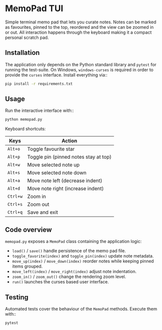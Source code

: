 # MemoPad TUI

Simple terminal memo pad that lets you curate notes.  Notes can be marked as
favourites, pinned to the top, reordered and the view can be zoomed in or out.
All interaction happens through the keyboard making it a compact personal
scratch pad.

## Installation

The application only depends on the Python standard library and `pytest` for
running the test-suite.  On Windows, `windows-curses` is required in order to
provide the `curses` interface.  Install everything via::

```bash
pip install -r requirements.txt
```

## Usage

Run the interactive interface with::

```bash
python memopad.py
```

Keyboard shortcuts:

| Keys       | Action                         |
|------------|--------------------------------|
| `Alt+o`    | Toggle favourite star          |
| `Alt+p`    | Toggle pin (pinned notes stay at top) |
| `Alt+w`    | Move selected note up          |
| `Alt+s`    | Move selected note down        |
| `Alt+a`    | Move note left (decrease indent) |
| `Alt+d`    | Move note right (increase indent) |
| `Ctrl+w`   | Zoom in                        |
| `Ctrl+s`   | Zoom out                       |
| `Ctrl+q`   | Save and exit                  |

## Code overview

`memopad.py` exposes a `MemoPad` class containing the application logic:

- `load()` / `save()` handle persistence of the memo pad file.
- `toggle_favorite(index)` and `toggle_pin(index)` update note metadata.
- `move_up(index)` / `move_down(index)` reorder notes while keeping pinned
  items grouped.
- `move_left(index)` / `move_right(index)` adjust note indentation.
- `zoom_in()` / `zoom_out()` change the rendering zoom level.
- `run()` launches the curses based user interface.

## Testing

Automated tests cover the behaviour of the `MemoPad` methods.  Execute them
with::

```bash
pytest
```
